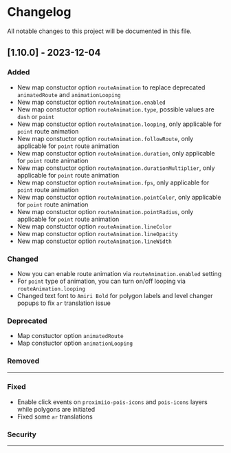 # Changelog

All notable changes to this project will be documented in this file.

## [1.10.0] - 2023-12-04

### Added

- New map constuctor option `routeAnimation` to replace deprecated `animatedRoute` and `animationLooping`
- New map constuctor option `routeAnimation.enabled`
- New map constuctor option `routeAnimation.type`, possible values are `dash` or `point`
- New map constuctor option `routeAnimation.looping`, only applicable for `point` route animation 
- New map constuctor option `routeAnimation.followRoute`, only applicable for `point` route animation 
- New map constuctor option `routeAnimation.duration`, only applicable for `point` route animation 
- New map constuctor option `routeAnimation.durationMultiplier`, only applicable for `point` route animation 
- New map constuctor option `routeAnimation.fps`, only applicable for `point` route animation 
- New map constuctor option `routeAnimation.pointColor`, only applicable for `point` route animation 
- New map constuctor option `routeAnimation.pointRadius`, only applicable for `point` route animation 
- New map constuctor option `routeAnimation.lineColor`
- New map constuctor option `routeAnimation.lineOpacity`
- New map constuctor option `routeAnimation.lineWidth`

### Changed

- Now you can enable route animation via `routeAnimation.enabled` setting
- For `point` type of animation, you can turn on/off looping via `routeAnimation.looping`
- Changed text font to `Amiri Bold` for polygon labels and level changer popups to fix `ar` translation issue

### Deprecated

- Map constuctor option `animatedRoute`
- Map constuctor option `animationLooping`

### Removed

---

### Fixed

- Enable click events on `proximiio-pois-icons` and `pois-icons` layers while polygons are initiated 
- Fixed some `ar` translations

### Security

---